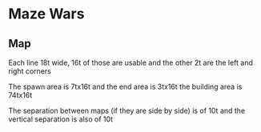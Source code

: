 # Maze Wars

## Map

Each line 18t wide, 16t of those are usable and the other 2t are the left and right corners

The spawn area is 7tx16t and the end area is 3tx16t the building area is 74tx16t

The separation between maps (if they are side by side) is of 10t and the vertical separation is also of 10t
